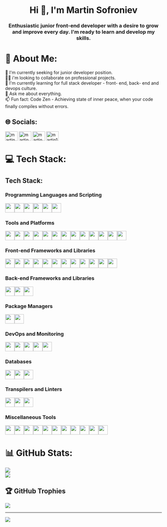 <h1 align="center">Hi 👋, I'm Martin Sofroniev</h1>
<h3 align="center">Enthusiastic junior front-end developer with a desire to grow and improve every day. I'm ready to learn and develop my skills.</h3>

# 💫 About Me:
👋 I'm currently seeking for junior developer position.<br>👨‍💻 i'm looking to collaborate on professional projects.<br>🌱 I'm currently learning for full stack developer - front- end, back- end and devops culture.<br>💬 Ask me about everything.<br>📫 Fun fact: Code Zen - Achieving state of inner peace, when your code finally compiles without errors.


## 🌐 Socials:
<p align="left">
<a href="https://linkedin.com/in/martin sofroniev" target="blank"><img align="center" src="https://raw.githubusercontent.com/rahuldkjain/github-profile-readme-generator/master/src/images/icons/Social/linked-in-alt.svg" alt="martin sofroniev" height="30" width="40" /></a>
<a href="https://www.facebook.com/profile.php?id=100009733451214" target="blank"><img align="center" src="https://raw.githubusercontent.com/rahuldkjain/github-profile-readme-generator/master/src/images/icons/Social/facebook.svg" alt="martin sofroniev" height="30" width="40" /></a>
<a href="https://instagram.com/martin_13s18" target="blank"><img align="center" src="https://raw.githubusercontent.com/rahuldkjain/github-profile-readme-generator/master/src/images/icons/Social/instagram.svg" alt="martin_sw4" height="30" width="40" /></a>
<a href="https://discord.gg/martin13s18" target="blank"><img align="center" src="https://raw.githubusercontent.com/rahuldkjain/github-profile-readme-generator/master/src/images/icons/Social/discord.svg" alt="martin13s18" height="30" width="40" /></a>
</p>

# 💻 Tech Stack:
## Tech Stack:

### Programming Languages and Scripting
<div style="display: flex; flex-wrap: wrap;">
  <img src="https://img.shields.io/badge/C++-00599C?style=flat&logo=c%2B%2B&logoColor=white" height="30">
  <img src="https://img.shields.io/badge/CSS3-1572B6?style=flat&logo=css3&logoColor=white" height="30">
  <img src="https://img.shields.io/badge/HTML5-E34F26?style=flat&logo=html5&logoColor=white" height="30">
  <img src="https://img.shields.io/badge/JavaScript-F7DF1E?style=flat&logo=javascript&logoColor=black" height="30">
  <img src="https://img.shields.io/badge/TypeScript-007ACC?style=flat&logo=typescript&logoColor=white" height="30">
  <img src="https://img.shields.io/badge/Python-3776AB?style=flat&logo=python&logoColor=white" height="30">
</div>

### Tools and Platforms
<div style="display: flex; flex-wrap: wrap;">
  <img src="https://img.shields.io/badge/Windows%20Terminal-4D4D4D?style=flat&logo=windowsterminal&logoColor=white" height="30">
  <img src="https://img.shields.io/badge/Azure-0078D4?style=flat&logo=microsoftazure&logoColor=white" height="30">
  <img src="https://img.shields.io/badge/Firebase-FFCA28?style=flat&logo=firebase&logoColor=black" height="30">
  <img src="https://img.shields.io/badge/GitHub%20Pages-327FC7?style=flat&logo=github&logoColor=white" height="30">
  <img src="https://img.shields.io/badge/Heroku-430098?style=flat&logo=heroku&logoColor=white" height="30">
  <img src="https://img.shields.io/badge/Render-46E3B7?style=flat&logo=render&logoColor=black" height="30">
  <img src="https://img.shields.io/badge/Netlify-00C7B7?style=flat&logo=netlify&logoColor=white" height="30">
  <img src="https://img.shields.io/badge/Vercel-000000?style=flat&logo=vercel&logoColor=white" height="30">
  <img src="https://img.shields.io/badge/Azure%20DevOps-0078D7?style=flat&logo=azuredevops&logoColor=white" height="30">
  <img src="https://img.shields.io/badge/Jira-0052CC?style=flat&logo=jira&logoColor=white" height="30">
  <img src="https://img.shields.io/badge/MS%20Office-D83B01?style=flat&logo=microsoftoffice&logoColor=white" height="30">
  <img src="https://img.shields.io/badge/Docker%20Compose-2496ED?style=flat&logo=docker&logoColor=white" height="30">
  <img src="https://img.shields.io/badge/Git-F05032?style=flat&logo=git&logoColor=white" height="30">
</div>

### Front-end Frameworks and Libraries
<div style="display: flex; flex-wrap: wrap;">
  <img src="https://img.shields.io/badge/Angular-DD0031?style=flat&logo=angular&logoColor=white" height="30">
  <img src="https://img.shields.io/badge/AngularJS-E23237?style=flat&logo=angularjs&logoColor=white" height="30">
  <img src="https://img.shields.io/badge/React-61DAFB?style=flat&logo=react&logoColor=black" height="30">
  <img src="https://img.shields.io/badge/React%20Native-61DAFB?style=flat&logo=react&logoColor=black" height="30">
  <img src="https://img.shields.io/badge/Gatsby-663399?style=flat&logo=gatsby&logoColor=white" height="30">
  <img src="https://img.shields.io/badge/jQuery-0769AD?style=flat&logo=jquery&logoColor=white" height="30">
  <img src="https://img.shields.io/badge/RXJS-B7178C?style=flat&logo=reactivex&logoColor=white" height="30">
  <img src="https://img.shields.io/badge/Styled--components-DB7093?style=flat&logo=styled-components&logoColor=white" height="30">
  <img src="https://img.shields.io/badge/TailwindCSS-38B2AC?style=flat&logo=tailwind-css&logoColor=white" height="30">
  <img src="https://img.shields.io/badge/Bootstrap-7952B3?style=flat&logo=bootstrap&logoColor=white" height="30">
  <img src="https://img.shields.io/badge/MUI-007FFF?style=flat&logo=mui&logoColor=white" height="30">
  <img src="https://img.shields.io/badge/React%20Router-CA4245?style=flat&logo=react-router&logoColor=white" height="30">
</div>

### Back-end Frameworks and Libraries
<div style="display: flex; flex-wrap: wrap;">
  <img src="https://img.shields.io/badge/Express.js-000000?style=flat&logo=express&logoColor=white" height="30">
  <img src="https://img.shields.io/badge/Node.js-339933?style=flat&logo=nodedotjs&logoColor=white" height="30">
  <img src="https://img.shields.io/badge/Nodemon-76D04B?style=flat&logo=nodemon&logoColor=white" height="30">
</div>

### Package Managers
<div style="display: flex; flex-wrap: wrap;">
  <img src="https://img.shields.io/badge/NPM-CB3837?style=flat&logo=npm&logoColor=white" height="30">
  <img src="https://img.shields.io/badge/Yarn-2C8EBB?style=flat&logo=yarn&logoColor=white" height="30">
</div>

### DevOps and Monitoring
<div style="display: flex; flex-wrap: wrap;">
  <img src="https://img.shields.io/badge/Docker-2496ED?style=flat&logo=docker&logoColor=white" height="30">
  <img src="https://img.shields.io/badge/Jenkins-D24939?style=flat&logo=jenkins&logoColor=white" height="30">
  <img src="https://img.shields.io/badge/Terraform-623CE4?style=flat&logo=terraform&logoColor=white" height="30">
  <img src="https://img.shields.io/badge/Grafana-F46800?style=flat&logo=grafana&logoColor=white" height="30">
  <img src="https://img.shields.io/badge/Prometheus-E6522C?style=flat&logo=prometheus&logoColor=white" height="30">
</div>

### Databases
<div style="display: flex; flex-wrap: wrap;">
  <img src="https://img.shields.io/badge/MongoDB-47A248?style=flat&logo=mongodb&logoColor=white" height="30">
  <img src="https://img.shields.io/badge/MySQL-4479A1?style=flat&logo=mysql&logoColor=white" height="30">
  <img src="https://img.shields.io/badge/Neo4j-008CC1?style=flat&logo=neo4j&logoColor=white" height="30">
</div>

### Transpilers and Linters
<div style="display: flex; flex-wrap: wrap;">
  <img src="https://img.shields.io/badge/Babel-F9DC3E?style=flat&logo=babel&logoColor=black" height="30">
  <img src="https://img.shields.io/badge/ESLint-4B32C3?style=flat&logo=eslint&logoColor=white" height="30">
  <img src="https://img.shields.io/badge/Prettier-F7B93E?style=flat&logo=prettier&logoColor=black" height="30">
</div>

### Miscellaneous Tools
<div style="display: flex; flex-wrap: wrap;">
  <img src="https://img.shields.io/badge/JWT-000000?style=flat&logo=JSON%20web%20tokens&logoColor=white" height="30">
  <img src="https://img.shields.io/badge/Webpack-8DD6F9?style=flat&logo=webpack&logoColor=black" height="30">
  <img src="https://img.shields.io/badge/Vite-646CFF?style=flat&logo=vite&logoColor=white" height="30">
  <img src="https://img.shields.io/badge/Nginx-009639?style=flat&logo=nginx&logoColor=white" height="30">
  <img src="https://img.shields.io/badge/Adobe-FF0000?style=flat&logo=adobe&logoColor=white" height="30">
  <img src="https://img.shields.io/badge/Adobe%20Acrobat%20Reader-EC1C24?style=flat&logo=adobe-acrobat-reader&logoColor=white" height="30">
  <img src="https://img.shields.io/badge/Create%20React%20App-09D3AC?style=flat&logo=create-react-app&logoColor=white" height="30">
  <img src="https://img.shields.io/badge/Figma-F24E1E?style=flat&logo=figma&logoColor=white" height="30">
  <img src="https://img.shields.io/badge/Jekyll-CC0000?style=flat&logo=jekyll&logoColor=white" height="30">
  <img src="https://img.shields.io/badge/WordPress-21759B?style=flat&logo=wordpress&logoColor=white" height="30">
  <img src="https://img.shields.io/badge/Jquery%20AJAX-0769AD?style=flat&logo=jquery&logoColor=white" height="30">
</div>

# 📊 GitHub Stats:
![](https://github-readme-streak-stats.herokuapp.com/?user=Martin322s&theme=dark&hide_border=false)<br/>
![](https://github-readme-stats.vercel.app/api/top-langs/?username=Martin322s&theme=dark&hide_border=false&include_all_commits=true&count_private=true&layout=compact)

## 🏆 GitHub Trophies
![](https://github-profile-trophy.vercel.app/?username=Martin322s&theme=radical&no-frame=false&no-bg=false&margin-w=4)

---
[![](https://visitcount.itsvg.in/api?id=Martin322&label=Profile%20Views&color=8&icon=0&pretty=true)](https://visitcount.itsvg.in)

<!-- Proudly created with GPRM ( https://gprm.itsvg.in ) -->
